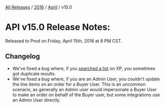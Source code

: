 [All Releases](../../README.md) / [2016](../README.md) / [April](README.md) / v15.0
# API v15.0 Release Notes:

Released to Prod on Friday, April 15th, 2016 at 8 PM CST.

## Changelog
- We've fixed a bug where, if you [searched a list](https://devcenter.ordercloud.io/docs#XP) on XP, you sometimes got duplicate results.
- We've fixed a bug where, if you are an Admin User, you couldn't update the line items on an order for a Buyer User. This is an uncommon scenario, as generally an Admin user would impersonate a Buyer User to make an order on behalf of the Buyer user, but some integrations use an Admin User directly.
